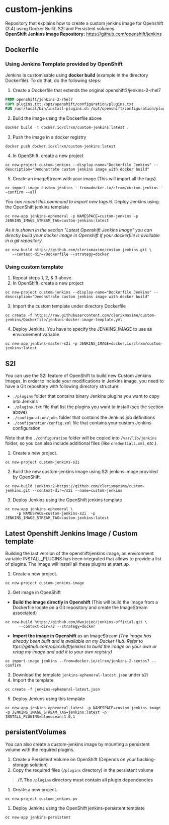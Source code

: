 # custom-jenkins
Repository that explains how to create a custom jenkins image for Openshift (3.4) using Docker Build, S2I and Persistent volumes<br>
**OpenShift Jenkins Image Repository:** https://github.com/openshift/jenkins

## Dockerfile
### Using Jenkins Template provided by OpenShift
Jenkins is customisable using **docker build** (example in the directory Dockerfile). To do that, do the following steps:
1. Create a Dockerfile that extends the original openshift3/jenkins-2-rhel7
```Dockerfile
FROM openshift/jenkins-2-rhel7
COPY plugins.txt /opt/openshift/configuration/plugins.txt
RUN /usr/local/bin/install-plugins.sh /opt/openshift/configuration/plugins.txt
```
2. Build the image using the Dockerfile above
```bash
docker build -t docker.io/clrxm/custom-jenkins:latest .
```
3. Push the image in a docker registry
```
docker push docker.io/clrxm/custom-jenkins:latest
```
4. In OpenShift, create a new project
```
oc new-project custom-jenkins --display-name="Dockerfile Jenkins" --description="Demonstrate custom jenkins image with docker build"
```
5. Create an imageStream with your image (This will import all the tags).
```
oc import-image custom-jenkins --from=docker.io/clrxm/custom-jenkins --confirm --all
```
*You can repeat this command to import new tags*
6. Deploy Jenkins using the OpenShift jenkins template
```
oc new-app jenkins-ephemeral -p NAMESPACE=custom-jenkins -p JENKINS_IMAGE_STREAM_TAG=custom-jenkins:latest
```

*As it is shown in the section "Latest Openshift Jenkins Image" you can directly build your docker image in Openshift if your dockerfile is available in a git repository.*
```
oc new-build https://github.com/clerixmaxime/custom-jenkins.git \
   --context-dir=/Dockerfile --strategy=docker
```

### Using custom template
1. Repeat steps 1, 2, & 3 above.
2. In OpenShift, create a new project
```
oc new-project custom-jenkins --display-name="Dockerfile Jenkins" --description="Demonstrate custom jenkins image with docker build"
```
3. Import the custom template under directory Dockerfile
```
oc create -f https://raw.githubusercontent.com/clerixmaxime/custom-jenkins/Dockerfile/jenkins-docker-image-template.yml
```
4. Deploy Jenkins. You have to specify the JENKINS_IMAGE to use as environement variable
```
oc new-app jenkins-master-s2i -p JENKINS_IMAGE=docker.io/clrxm/custom-jenkins:latest
```

## S2I
You can use the S2I feature of OpenShift to build new Custom Jenkins Images.
In order to include your modifications in Jenkins image, you need to have a Git repository with following directory structure:

  * `./plugins` folder that contains binary Jenkins plugins you want to copy into Jenkins
  * `./plugins.txt` file that list the plugins you want to install (see the section above)
  * `./configuration/jobs` folder that contains the Jenkins job definitions
  * `./configuration/config.xml` file that contains your custom Jenkins configuration

Note that the `./configuration` folder will be copied into `/var/lib/jenkins` folder, so you can also include additional files (like `credentials.xml`, etc.).

1. Create a new project.
```
oc new-project custom-jenkins-s2i
```
2. Build the new custom-jenkins image using S2I jenkins image provided by OpenShift.
```
oc new-build jenkins:2~https://github.com/clerixmaxime/custom-jenkins.git --context-dir=/s2i --name=custom-jenkins
```
3. Deploy Jenkins using the OpenShift jenkins template
```
oc new-app jenkins-ephemeral \
     -p NAMESPACE=custom-jenkins-s2i  -p JENKINS_IMAGE_STREAM_TAG=custom-jenkins:latest
```

## Latest Openshift Jenkins Image / Custom template
Building the last version of the openshift/jenkins image, an environment variable INSTALL_PLUGINS has been integrated that allows to provide a list of plugins. The image will install all these plugins at start up.

1. Create a new project.
```
oc new-project custom-jenkins-image
```
2. Get image in OpenShift
  * **Build the image directly in Openshift** (This will build the image from a Dockerfile locate on a Git repository and create the ImageStream associated)
  ```
  oc new-build https://github.com/dwojciec/jenkins-official.git \
        --context-dir=/2 --strategy=docker
  ```
  * **Import the image in Openshift** as an ImageStream *(The image has already been built and is available on my Docker Hub. Refer to ttps://github.com/openshift/jenkins to build the image on your own or retag my image and add it to your own registry)*
```
oc import-image jenkins --from=docker.io/clrxm/jenkins-2-centos7 --confirm
```
3. Download the template `jenkins-ephemeral-latest.json` under s2i
4. Import the template
```
oc create -f jenkins-ephemeral-latest.json
```
5. Deploy Jenkins using this template
```
oc new-app jenkins-ephemeral-latest -p NAMESPACE=custom-jenkins-image -p JENKINS_IMAGE_STREAM_TAG=jenkins:latest -p INSTALL_PLUGINS=blueocean:1.0.1
```

## persistentVolumes
You can also create a custom-jenkins image by mounting a persistent volume with the required plugins.
1. Create a Persistent Volume on OpenShift (Depends on your backing-storage solution)
1. Copy the required files (`/plugins` directory) in the persistent volume <br>
> **/!\ The `/plugins` directory must contain all plugin dependencies**

1. Create a new project.
```
oc new-project custom-jenkins-pv
```
1. Deploy Jenkins using the OpenShift jenkins-persistent template
```
oc new-app jenkins-persistent
```
